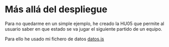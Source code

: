 # Más allá del despliegue
Para no quedarme en un simple ejemplo, he creado la HU05 que permite al usuario saber en que estado se va jugar el siguiente partido de un equipo.

Para ello he usado mi fichero de datos [datos.js]()